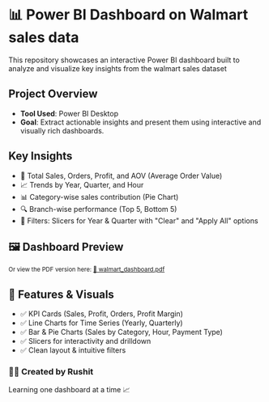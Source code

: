 # 📊 Power BI Dashboard on Walmart sales data

This repository showcases an interactive Power BI dashboard built to analyze and visualize key insights from the walmart sales dataset

## Project Overview

- **Tool Used**: Power BI Desktop
- **Goal**: Extract actionable insights and present them using interactive and visually rich dashboards.

## Key Insights

- 📌 Total Sales, Orders, Profit, and AOV (Average Order Value)
- 📈 Trends by Year, Quarter, and Hour
- 📊 Category-wise sales contribution (Pie Chart)
- 🔍 Branch-wise performance (Top 5, Bottom 5)
- 🎯 Filters: Slicers for Year & Quarter with "Clear" and "Apply All" options

## 🖼️ Dashboard Preview

<sub>Or view the PDF version here: [📄 walmart_dashboard.pdf](dashboard/walmart_dashboard.pdf)</sub>

## 📌 Features & Visuals

- ✅ KPI Cards (Sales, Profit, Orders, Profit Margin)
- ✅ Line Charts for Time Series (Yearly, Quarterly)
- ✅ Bar & Pie Charts (Sales by Category, Hour, Payment Type)
- ✅ Slicers for interactivity and drilldown
- ✅ Clean layout & intuitive filters

### 👨‍💻 Created by Rushit

Learning one dashboard at a time 📈
